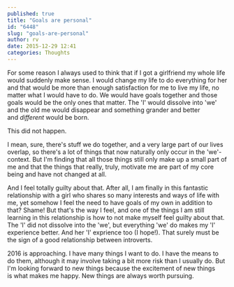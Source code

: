 ```yaml
---
published: true
title: "Goals are personal"
id: "6448"
slug: "goals-are-personal"
author: rv
date: 2015-12-29 12:41
categories: Thoughts
---
```

For some reason I always used to think that if I got a girlfriend my whole life would suddenly make sense. I would change my life to do everything for her and that would be more than enough satisfaction for me to live my life, no matter what I would have to do. We would have goals together and those goals would be the only ones that matter. The 'I' would dissolve into 'we' and the old me would disappear and something grander and better and <em>different</em> would be born.

This did not happen.

I mean, sure, there's stuff we do together, and a very large part of our lives overlap, so there's a lot of things that now naturally only occur in the 'we'-context. But I'm finding that all those things still only make up a small part of me and that the things that really, truly, motivate me are part of my core being and have not changed at all.

And I feel totally guilty about that. After all, I am finally in this fantastic relationship with a girl who shares so many interests and ways of life with me, yet somehow I feel the need to have goals of my own in addition to that? Shame! But that's the way I feel, and one of the things I am still learning in this relationship is how to not make myself feel guilty about that. The 'I' did not dissolve into the 'we', but everything 'we' do makes my 'I' experience better. And her 'I' exprience too (I hope!). That surely must be the sign of a good relationship between introverts.

2016 is approaching. I have many things I want to do. I have the means to do them, although it may involve taking a bit more risk than I usually do. But I'm looking forward to new things because the excitement of new things is what makes me happy. New things are always worth pursuing.

&nbsp;